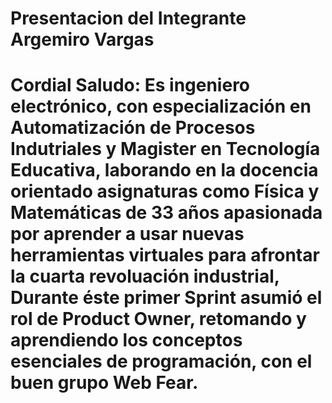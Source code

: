 # Presentacion del Integrante Argemiro Vargas
Cordial Saludo:
Es ingeniero electrónico, con especialización en Automatización de Procesos Indutriales y Magister en Tecnología Educativa, laborando en la docencia orientado asignaturas como Física y Matemáticas de 33 años apasionada por aprender a usar nuevas herramientas virtuales para afrontar la cuarta revoluación industrial, Durante éste primer Sprint asumió el rol de Product Owner, retomando y aprendiendo los conceptos esenciales de programación, con el buen grupo Web Fear.
=======
